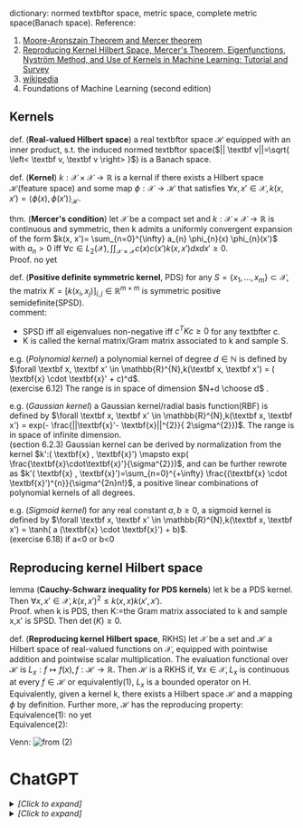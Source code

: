 dictionary: normed textbftor space, metric space, complete metric space(Banach space).
Reference:
1. [Moore-Aronszajn Theorem and Mercer theorem](https://stats.stackexchange.com/questions/576815/moore-aronszajn-theorem-and-mercer-theorem-for-the-kernel-trick)
2. [Reproducing Kernel Hilbert Space, Mercer's Theorem, Eigenfunctions, Nyström Method, and Use of Kernels in Machine Learning: Tutorial and Survey](https://arxiv.org/abs/2106.08443)
3. [wikipedia](https://en.wikipedia.org/wiki/Reproducing_kernel_Hilbert_space)
4. Foundations of Machine Learning (second edition)

## Kernels
def. (**Real-valued Hilbert space**) a real textbftor space $\mathcal{H}$ equipped with an inner product, s.t. the induced normed textbftor space($|| \textbf v||=\sqrt{ \left<  \textbf v, \textbf v \right> }$) is a Banach space.

def. (**Kernel**) $k:\mathcal{X} \times \mathcal{X} \to \mathbb{R}$ is a kernal if there exists a Hilbert space $\mathcal{H}$(feature space) and some map $\phi: \mathcal{X} \to \mathcal{H}$ that satisfies $\forall x, x' \in \mathcal{X}, k(x, x')=\left< \phi(x), \phi(x') \right>_{\mathcal{H}}$.

thm. (**Mercer's condition**) let $\mathcal{X}$ be a compact set and $k:\mathcal{X} \times \mathcal{X} \to \mathbb{R}$ is continuous and symmetric, then k admits a uniformly convergent expansion of the form $k(x, x')= \sum_{n=0}^{\infty} a_{n} \phi_{n}(x) \phi_{n}(x')$ with $a_{n}>0$ iff $\forall c \in L_{2}(\mathcal{X}), \int \int_{\mathcal{X} \times \mathcal{X}} c(x)c(x')k(x,x') dxdx' \ge 0$.  
Proof. no yet


def. (**Positive definite symmetric kernel**, PDS) for any $S=\{x_{1}, \dots, x_{m}\} \subset \mathcal{X}$, the matrix $K=[k(x_i,x_j)]_{i,j} \in \mathbb{R}^{m \times m}$ is symmetric positive semidefinite(SPSD).  
comment: 
- SPSD iff all eigenvalues non-negative iff $c^{T} K c \ge 0$ for any textbfter c.
- K is called the kernal matrix/Gram matrix associated to k and sample S.

e.g. (*Polynomial kernel*) a polynomial kernel of degree $d \in \mathbb{N}$ is defined by $\forall \textbf x, \textbf x' \in \mathbb{R}^{N},k(\textbf x, \textbf x') = ( \textbf{x} \cdot  \textbf{x}' + c)^d$.   
(exercise 6.12) The range is in space of dimension $N+d \choose d$ . 

e.g. (*Gaussian kernel*) a Gaussian kernel/radial basis function(RBF) is defined by $\forall \textbf x, \textbf x' \in \mathbb{R}^{N},k(\textbf x, \textbf x') = exp(-  \frac{||\textbf{x}'- \textbf{x}||^{2}}{ 2\sigma^{2}})$. The range is in space of infinite dimension.  
(section 6.2.3) Gaussian kernel can be derived by normalization from the kernel $k':( \textbf{x} ,  \textbf{x}') \mapsto exp( \frac{\textbf{x}\cdot\textbf{x}'}{\sigma^{2}})$, and can be further rewrote as $k'( \textbf{x} ,  \textbf{x}')=\sum_{n=0}^{+\infty} \frac{(\textbf{x} \cdot  \textbf{x}')^{n}}{\sigma^{2n}n!}$, a positive linear combinations of polynomial kernels of all degrees.

e.g. (*Sigmoid kernel*) for any real constant $a,b \ge 0$, a sigmoid kernel is defined by $\forall \textbf x, \textbf x' \in \mathbb{R}^{N},k(\textbf x, \textbf x') = \tanh( a  (\textbf{x} \cdot  \textbf{x}') + b)$.   
(exercise 6.18) if a<0 or b<0

## Reproducing kernel Hilbert space
lemma (**Cauchy-Schwarz inequality for PDS kernels**) let k be a PDS kernel. Then $\forall x,x' \in \mathcal{X}, k(x,x')^{2}  \le k(x,x) k(x',x')$.  
Proof. when k is PDS, then K:=the Gram matrix associated to k and sample x,x' is SPSD. Then $\det(K) \ge 0$.

def. (**Reproducing kernel Hilbert space**, RKHS) let $\mathcal{X}$ be a set and $\mathcal{H}$ a Hilbert space of real-valued functions on $\mathcal{X}$, equipped with pointwise addition and pointwise scalar multiplication. The evaluation functional over $\mathcal{H}$ is $L_{x}: f \mapsto f(x), f: \mathcal{H} \to \mathbb{R}$. Then $\mathcal{H}$ is a RKHS if, $\forall x \in \mathcal{X}, L_{x}$ is continuous at every $f \in \mathcal{H}$ or equivalently(1), $L_{x}$ is a bounded operator on H.   
Equivalently, given a kernel k, there exists a Hilbert space $\mathcal{H}$ and a mapping $\phi$ by definition. Further more, $\mathcal{H}$ has the reproducing property:   
Equivalence(1): no yet  
Equivalence(2):  


Venn: 
![from (2)](https://ngilshie.github.io/assets/venn.jpg)




# ChatGPT

<details><summary><em>[Click to expand]</em></summary>

<br>

- The optimal values of most hyperparameters are sensitive to the batch size.

Therefore, changing the batch size typically requires starting the tuning

process all over again.

- The hyperparameters that interact most strongly with the batch size, and therefore are most important to tune separately for each batch size, are the optimizer hyperparameters (e.g. learning rate, momentum) and the regularization hyperparameters.

- Keep this in mind when choosing the batch size at the start of a project. If

you need to switch to a different batch size later on, it might be

difficult, time consuming, and expensive to re-tune everything for the new

batch size.

</details>

<details><summary><em>[Click to expand]</em></summary>

<br>
A reproducing kernel Hilbert space (RKHS) is a Hilbert space of functions that is defined by a positive definite kernel. One of the key properties of an RKHS is that the evaluation functional, $L_x$, defined by $L_x(f) = f(x)$, is a continuous linear functional on the space. The equivalence you mentioned states that the continuity of the evaluation functional at every point in the input space, $\mathcal{X}$, is equivalent to the evaluation functional being a bounded operator on the Hilbert space, $\mathcal{H}$.

The equivalence is true because a linear functional $L$ on a Hilbert space is continuous if and only if it is bounded. To see this, consider the Cauchy-Schwarz inequality:

$$ |L(f)|^2 \leq |L|^2 |f|^2 $$

This tells us that if $L$ is a continuous linear functional, then $|L(f)|$ is bounded by the product of the norm of $L$ and the norm of $f$. In other words, if $L$ is continuous, then $|L|$ is a finite non-negative number, which means $L$ is a bounded operator.

Conversely, if $L$ is a bounded operator, then the Cauchy-Schwarz inequality tells us that $|L(f)|$ is also bounded by a constant times $|f|$, so $L$ is continuous.

Thus, we see that continuity of the evaluation functional at every point in the input space is equivalent to the evaluation functional being a bounded operator on the Hilbert space.

It is also important to note that the key condition for $L_x$ being a bounded operator, is that the kernel is a positive definite function, as it gurantees the inner product of the space is well defined and the Cauchy-Schwarz inequality holds.

</details>